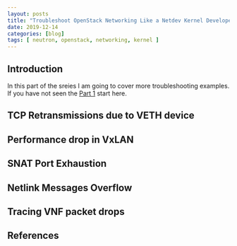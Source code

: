 ```yaml
---
layout: posts
title: "Troubleshoot OpenStack Networking Like a Netdev Kernel Developer - Part 2"
date: 2019-12-14
categories: [blog]
tags: [ neutron, openstack, networking, kernel ]
---
```


## Introduction

In this part of the sreies I am going to cover more troubleshooting examples. If you have not seen the [Part 1](2019-10-25-troubleshoot-networks-like-netdev.md) start here.

## TCP Retransmissions due to VETH device

## Performance drop in VxLAN

## SNAT Port Exhaustion

## Netlink Messages Overflow

## Tracing VNF packet drops

## References
